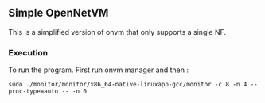 ## Simple OpenNetVM

This is a simplified version of onvm that only supports a single NF.

### Execution
To run the program.
First run onvm manager and then :
```
sudo ./monitor/monitor/x86_64-native-linuxapp-gcc/monitor -c 8 -n 4 --proc-type=auto -- -n 0
```
